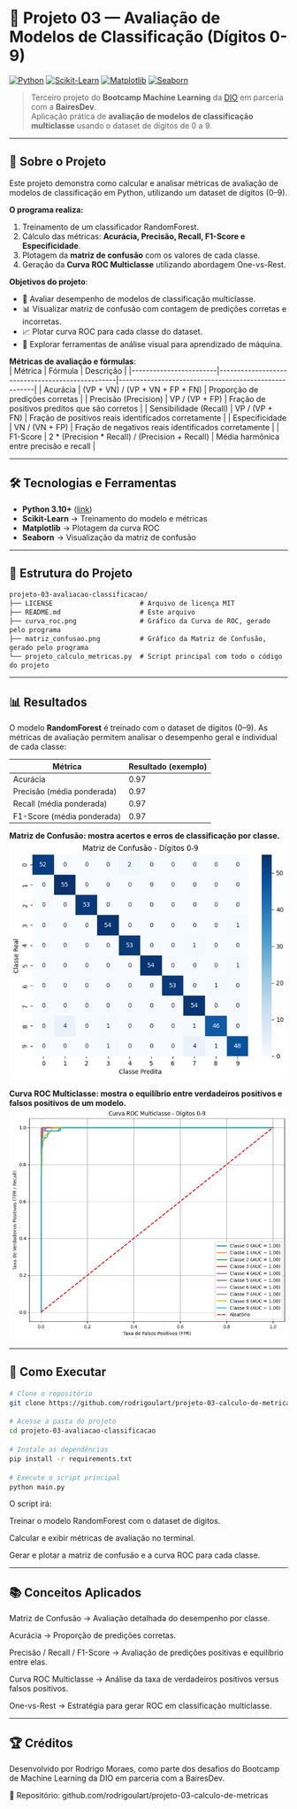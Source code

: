 # 🎯 Projeto 03 — Avaliação de Modelos de Classificação (Dígitos 0-9)  

[![Python](https://img.shields.io/badge/Python-3.10+-blue?logo=python)](https://www.python.org/)  [![Scikit-Learn](https://img.shields.io/badge/Scikit--Learn-Modelagem-lightgrey?logo=python)](https://scikit-learn.org/stable/)  [![Matplotlib](https://img.shields.io/badge/Matplotlib-Gráficos-green?logo=matplotlib)](https://matplotlib.org/)  [![Seaborn](https://img.shields.io/badge/Seaborn-Visualização-orange?logo=python)](https://seaborn.pydata.org/)  

> Terceiro projeto do **Bootcamp Machine Learning** da [DIO](https://www.dio.me/) em parceria com a **BairesDev**.  
> Aplicação prática de **avaliação de modelos de classificação multiclasse** usando o dataset de dígitos de 0 a 9.  

---

## 📌 Sobre o Projeto  

Este projeto demonstra como calcular e analisar métricas de avaliação de modelos de classificação em Python, utilizando um dataset de dígitos (0–9).  

**O programa realiza:**  

1. Treinamento de um classificador RandomForest.  
2. Cálculo das métricas: **Acurácia, Precisão, Recall, F1-Score e Especificidade**.  
3. Plotagem da **matriz de confusão** com os valores de cada classe.  
4. Geração da **Curva ROC Multiclasse** utilizando abordagem One-vs-Rest.  

**Objetivos do projeto**:  
- 🧮 Avaliar desempenho de modelos de classificação multiclasse.  
- 📊 Visualizar matriz de confusão com contagem de predições corretas e incorretas.  
- 📈 Plotar curva ROC para cada classe do dataset.  
- 💾 Explorar ferramentas de análise visual para aprendizado de máquina.

**Métricas de avaliação e fórmulas**:  
| Métrica                | Fórmula                                         | Descrição                                            |
|------------------------|-------------------------------------------------|------------------------------------------------------|
| Acurácia               | (VP + VN) / (VP + VN + FP + FN)                 | Proporção de predições corretas                      |
| Precisão (Precision)   | VP / (VP + FP)                                  | Fração de positivos preditos que são corretos        |
| Sensibilidade (Recall) | VP / (VP + FN)                                  | Fração de positivos reais identificados corretamente |
| Especificidade         | VN / (VN + FP)                                  | Fração de negativos reais identificados corretamente |
| F1-Score               | 2 * (Precision * Recall) / (Precision + Recall) | Média harmônica entre precisão e recall              |



---

## **🛠️ Tecnologias e Ferramentas**  

- **Python 3.10+** ([link](https://www.python.org/))  
- **Scikit-Learn** → Treinamento do modelo e métricas  
- **Matplotlib** → Plotagem da curva ROC  
- **Seaborn** → Visualização da matriz de confusão  

---

## **📂 Estrutura do Projeto**  

```text
projeto-03-avaliacao-classificacao/
├── LICENSE                      # Arquivo de licença MIT
├── README.md                    # Este arquivo
├── curva_roc.png                # Gráfico da Curva de ROC, gerado pelo programa
├── matriz_confusao.png          # Gráfico da Matriz de Confusão, gerado pelo programa
└── projeto_calculo_metricas.py  # Script principal com todo o código do projeto
```

---

## 📊 Resultados

O modelo **RandomForest** é treinado com o dataset de dígitos (0–9).
As métricas de avaliação permitem analisar o desempenho geral e individual de cada classe:

| Métrica                      | Resultado (exemplo)                        |
| ---------------------------- | -------------------- |
| Acurácia                     |         0.97         |
| Precisão (média ponderada)   |         0.97         |
| Recall (média ponderada)     |         0.97         |
| F1-Score (média ponderada)   |         0.97         |  

**Matriz de Confusão: mostra acertos e erros de classificação por classe.**   
![matriz_confusao](matriz_confusao.png)  

**Curva ROC Multiclasse: mostra o equilíbrio entre verdadeiros positivos e falsos positivos de um modelo.**    
![curva_roc](curva_roc.png)  

---

## 🚀 Como Executar

```bash
# Clone o repositório
git clone https://github.com/rodrigoulart/projeto-03-calculo-de-metricas.git

# Acesse a pasta do projeto
cd projeto-03-avaliacao-classificacao

# Instale as dependências
pip install -r requirements.txt

# Execute o script principal
python main.py
```

O script irá:

Treinar o modelo RandomForest com o dataset de dígitos.

Calcular e exibir métricas de avaliação no terminal.

Gerar e plotar a matriz de confusão e a curva ROC para cada classe.

---

## 📚 Conceitos Aplicados

Matriz de Confusão → Avaliação detalhada do desempenho por classe.

Acurácia → Proporção de predições corretas.

Precisão / Recall / F1-Score → Avaliação de predições positivas e equilíbrio entre elas.

Curva ROC Multiclasse → Análise da taxa de verdadeiros positivos versus falsos positivos.

One-vs-Rest → Estratégia para gerar ROC em classificação multiclasse.

---

## 🏆 Créditos

Desenvolvido por Rodrigo Moraes, como parte dos desafios do Bootcamp de Machine Learning da DIO
 em parceria com a BairesDev.
 
📎 Repositório: github.com/rodrigoulart/projeto-03-calculo-de-metricas
